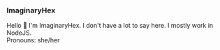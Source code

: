 ### ImaginaryHex

Hello 👋 I'm ImaginaryHex. I don't have a lot to say here. I mostly work in NodeJS.<br>
Pronouns: she/her
